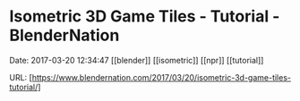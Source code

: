 # Isometric 3D Game Tiles - Tutorial - BlenderNation

Date: 2017-03-20 12:34:47
[[blender]] [[isometric]] [[npr]] [[tutorial]]

URL: [https://www.blendernation.com/2017/03/20/isometric-3d-game-tiles-tutorial/]
